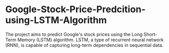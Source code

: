 # Google-Stock-Price-Predcition-using-LSTM-Algorithm
The project aims to predict Google's stock prices using the Long Short-Term Memory (LSTM) algorithm. LSTM, a type of recurrent neural network (RNN), is capable of capturing long-term dependencies in sequential data.
